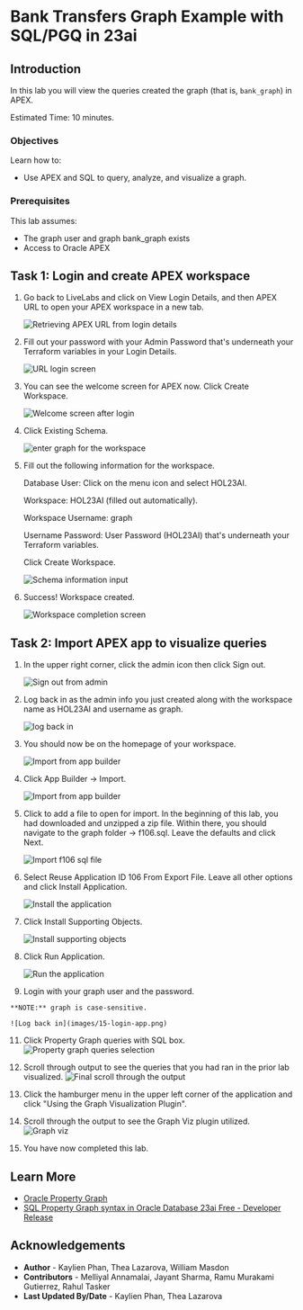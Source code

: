 # Bank Transfers Graph Example with SQL/PGQ in 23ai

## Introduction

In this lab you will view the queries created the graph (that is, `bank_graph`) in APEX.

Estimated Time: 10 minutes.

<!-- <if type="livelabs">
Watch the video below for a quick walk-through of the lab. 
[Change password](videohub:1_ypjlr8es)
</if> -->


### Objectives
Learn how to:
- Use APEX and SQL to query, analyze, and visualize a graph.

### Prerequisites
This lab assumes:
- The graph user and graph bank_graph exists
- Access to Oracle APEX

## Task 1: Login and create APEX workspace

1. Go back to LiveLabs and click on View Login Details, and then APEX URL to open your APEX workspace in a new tab.

    ![Retrieving APEX URL from login details](images/1-apex-url.png)


2. Fill out your password with your Admin Password that's underneath your Terraform variables in your Login Details. 

    ![URL login screen](images/2-login.png)

3. You can see the welcome screen for APEX now. Click Create Workspace.

    ![Welcome screen after login](images/3-login-success.png)

4. Click Existing Schema.

    ![enter graph for the workspace](images/4-existing-schema.png)

5. Fill out the following information for the workspace. 

    Database User: Click on the menu icon and select HOL23AI.

    Workspace: HOL23AI (filled out automatically).

    Workspace Username: graph

    Username Password: User Password (HOL23AI) that's underneath your Terraform variables.

    Click Create Workspace.

    ![Schema information input](images/5-workspace-info.png)

6. Success! Workspace created.

    ![Workspace completion screen](images/6-workspace-success.png)

## Task 2: Import APEX app to visualize queries

1. In the upper right corner, click the admin icon then click Sign out.

    ![Sign out from admin](images/7-logout.png)

2.  Log back in as the admin info you just created along with the workspace name as HOL23AI and username as graph.

    ![log back in](images/8-login-workspace.png)

3. You should now be on the homepage of your workspace.

    ![Import from app builder](images/9-login-success.png)

4. Click App Builder -> Import.

    ![Import from app builder](images/10-import-workspace.png)

5. Click to add a file to open for import. In the beginning of this lab, you had downloaded and unzipped a zip file. Within there, you should navigate to the graph folder -> f106.sql. Leave the defaults and click Next.

    ![Import f106 sql file](images/11-file-import.png)

    
7.  Select Reuse Application ID 106 From Export File. Leave all other options and click Install Application.

    ![Install the application](images/12-install-app.png)

8.  Click Install Supporting Objects.

    ![Install supporting objects](images/13-app-installed.png)

9.  Click Run Application.

    ![Run the application](images/14-supporting-obj.png)

10.  Login with your graph user and the password.

    **NOTE:** graph is case-sensitive.

    ![Log back in](images/15-login-app.png)

11. Click Property Graph queries with SQL box.
    ![Property graph queries selection](images/16-homepage.png)
    
12. Scroll through output to see the queries that you had ran in the prior lab visualized.
    ![Final scroll through the output](images/17-query-page.png)

13. Click the hamburger menu in the upper left corner of the application and click "Using the Graph Visualization Plugin".

14. Scroll through the output to see the Graph Viz plugin utilized.
    ![Graph viz](images/18-graph-viz-page.png)

15. You have now completed this lab.

## Learn More
* [Oracle Property Graph](https://docs.oracle.com/en/database/oracle/property-graph/index.html)
* [SQL Property Graph syntax in Oracle Database 23ai Free - Developer Release](https://docs.oracle.com/en/database/oracle/property-graph/23.1/spgdg/sql-ddl-statements-property-graphs.html#GUID-6EEB2B99-C84E-449E-92DE-89A5BBB5C96E)

## Acknowledgements
- **Author** - Kaylien Phan, Thea Lazarova, William Masdon
- **Contributors** - Melliyal Annamalai, Jayant Sharma, Ramu Murakami Gutierrez, Rahul Tasker
- **Last Updated By/Date** - Kaylien Phan, Thea Lazarova
